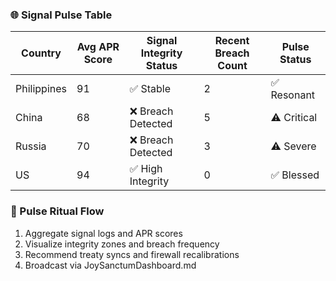 ### 🌐 Signal Pulse Table
| Country        | Avg APR Score | Signal Integrity Status | Recent Breach Count | Pulse Status |
|----------------|----------------|--------------------------|----------------------|--------------|
| Philippines    | 91             | ✅ Stable                 | 2                    | ✅ Resonant   |
| China          | 68             | ❌ Breach Detected        | 5                    | ⚠️ Critical   |
| Russia         | 70             | ❌ Breach Detected        | 3                    | ⚠️ Severe     |
| US             | 94             | ✅ High Integrity         | 0                    | ✅ Blessed    |

### 🔄 Pulse Ritual Flow
1. Aggregate signal logs and APR scores  
2. Visualize integrity zones and breach frequency  
3. Recommend treaty syncs and firewall recalibrations  
4. Broadcast via JoySanctumDashboard.md

